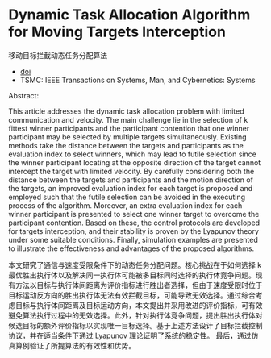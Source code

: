 # Dynamic Task Allocation Algorithm for Moving Targets Interception

移动目标拦截动态任务分配算法

- [doi](https://doi.org/10.1109/TSMC.2022.3189479)
- TSMC: IEEE Transactions on Systems, Man, and Cybernetics: Systems

Abstract:

This article addresses the dynamic task allocation problem with limited communication and velocity. The main challenge lie in the selection of k fittest winner participants and the participant contention that one winner participant may be selected by multiple targets simultaneously. Existing methods take the distance between the targets and participants as the evaluation index to select winners, which may lead to futile selection since the winner participant locating at the opposite direction of the target cannot intercept the target with limited velocity. By carefully considering both the distance between the targets and participants and the motion direction of the targets, an improved evaluation index for each target is proposed and employed such that the futile selection can be avoided in the executing process of the algorithm. Moreover, an extra evaluation index for each winner participant is presented to select one winner target to overcome the participant contention. Based on these, the control protocols are developed for targets interception, and their stability is proven by the Lyapunov theory under some suitable conditions. Finally, simulation examples are presented to illustrate the effectiveness and advantages of the proposed algorithms.

本文研究了通信与速度受限条件下的动态任务分配问题。核心挑战在于如何选择 k 最优胜出执行体以及解决同一执行体可能被多目标同时选择的执行体竞争问题。现有方法以目标与执行体间距离为评价指标进行胜出者选择，但由于速度受限时位于目标运动反方向的胜出执行体无法有效拦截目标，可能导致无效选择。通过综合考虑目标与执行体间距离及目标运动方向，本文提出并采用改进的评价指标，可有效避免算法执行过程中的无效选择。此外，针对执行体竞争问题，提出胜出执行体对候选目标的额外评价指标以实现唯一目标选择。基于上述方法设计了目标拦截控制协议，并在适当条件下通过 Lyapunov 理论证明了系统的稳定性。 最后，通过仿真算例验证了所提算法的有效性和优势。
